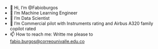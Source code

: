 - 👋 Hi, I’m @Fabioburgos
- 👀 I’m Machine Learning Engineer
- 🌱 I’m Data Scientist
- 💞️ I’m Commercial pilot with Instruments rating and Airbus A320 family copilot rated
- 📫 How to reach me: Writte me please to fabio.burgos@correounivalle.edu.co

<!---
Fabioburgos/Fabioburgos is a ✨ special ✨ repository because its `README.md` (this file) appears on your GitHub profile.
You can click the Preview link to take a look at your changes.
--->
